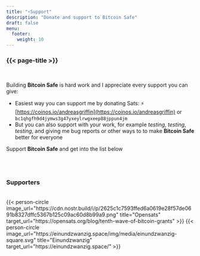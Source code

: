 ```yaml
---
title: "⚡Support"
description: "Donate and support to Bitcoin Safe"
draft: false
menu:
  footer:
    weight: 10 
---
```


### {{< page-title >}} 


<br>

Building **Bitcoin Safe** is hard work and I appreciate every support you can give:
- Easiest way you can  support me by donating Sats: ⚡ [https://coinos.io/andreasgriffin](https://coinos.io/andreasgriffin)  or `bc1qhgfh9d4jymws3g47yxeylrwgxeep88jppun4jm`
- But you can also support with your work, for example  *testing*, *testing*, *testing*, and giving me bug reports or  other ways to to make **Bitcoin Safe** better for everyone

Support **Bitcoin Safe** and get into the list below

<br>
<br>

### Supporters

<br> 
 

<div class="row">
  {{< person-circle image_url="https://cdn.nostr.build/i/p/2625c1c7593ffed6a0619e28f57de0691b8327dffc5367b125c09ac60d8b99a9.png" title="Opensats" target_url="https://opensats.org/blog/tenth-wave-of-bitcoin-grants" >}}
  {{< person-circle image_url="https://einundzwanzig.space/img/media/einundzwanzig-square.svg" title="Einundzwanzig" target_url="https://einundzwanzig.space/" >}}
</div>